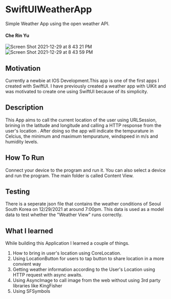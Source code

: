 # SwiftUIWeatherApp

Simple Weather App using the open weather API. 

#### Che Rin Yu 

![Screen Shot 2021-12-29 at 8 43 21 PM](https://user-images.githubusercontent.com/66363530/147658933-e2cfa729-5705-433e-8b39-5c78b9f16804.png)
![Screen Shot 2021-12-29 at 8 43 59 PM](https://user-images.githubusercontent.com/66363530/147658943-55c9d263-7fda-442b-a8ea-913ae3465d7d.png)


## Motivation 
Currently a newbie at IOS Development.This app is one of the first apps I created with SwiftUI. I have previously created a weather app with UIKit and was motivated to create one using SwiftUI because of its simplicity. 

## Description 
This App aims to call the current location of the user using URLSession, brining in the latitude and longitude and calling a HTTP response from the user's location . After doing so the app will indicate the tempurature in Celcius, the minimum and maximum tempurature, windspeed in m/s and humidity levels. 

## How To Run 
Connect your device to the program and run it. 
You can also select a device and run the program. The main folder is called Content View. 

## Testing 
There is a seperate json file that contains the weather conditions of Seoul South Korea on 12/29/2021 at around 7:00pm. This data is used as a model data to test  whether the "Weather View" runs correctly. 

## What I learned 
While building this Application I learned a couple of things. 
1. How to bring in user's location using CoreLocation.
2. Using LocationButton for users to tap button to share location in a more convient way
3. Getting weather information according to the User's Location using HTTP request with async awaits.  
4. Using AsyncImage to call image from the web without using 3rd party libraries like KingFisher 
5. Using SFSymbols 


